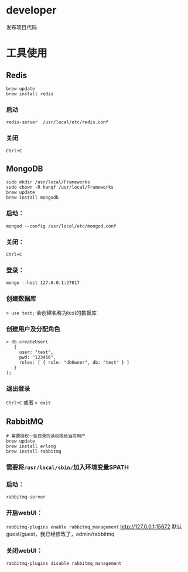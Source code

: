 # developer
发布项目代码
# 工具使用
## Redis
```shell
brew update
brew install redis
```

### 启动
`redis-server  /usr/local/etc/redis.conf`

### 关闭
`Ctrl+C`

## MongoDB
```shell
sudo mkdir /usr/local/Frameworks
sudo chown -R hanqf /usr/local/Frameworks
brew update
brew install mongodb
```

### 启动：
`mongod --config /usr/local/etc/mongod.conf`

### 关闭：
`Ctrl+C`

### 登录：
`mongo --host 127.0.0.1:27017`

### 创建数据库
`> use test;` 会创建名称为test的数据库

### 创建用户及分配角色
```shell
> db.createUser(
   {
     user: "test",
     pwd: "123456",
     roles: [ { role: "dbOwner", db: "test" } ]
   }
);
```

### 退出登录
`Ctrl+C` 或者 `> exit`


## RabbitMQ
```shell
# 需要授权一些目录的读权限给当前用户
brew update
brew install erlang
brew install rabbitmq
```

### 需要将`/usr/local/sbin/`加入环境变量$PATH


### 启动：
`rabbitmq-server`

### 开启webUI：
`rabbitmq-plugins enable rabbitmq_management`
http://127.0.0.1:15672 默认guest/guest，我已经修改了，admin/rabbitmq

### 关闭webUI：
`rabbitmq-plugins disable rabbitmq_management`

